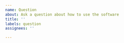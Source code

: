 ```yaml
---
name: Question
about: Ask a question about how to use the software
title: ''
labels: question
assignees: ''

---
```



